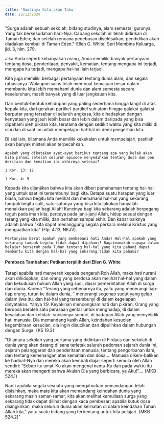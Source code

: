 ```yaml
---
title: 'Nantinya Kita akan Tahu'
date: 22/12/2020
---
```


"Surga adalah sebuah sekolah; bidang studinya, alam semesta; gurunya, Yang tak berkesudahan hari-Nya. Cabang sekolah ini telah didirikan di Taman Eden; dan setelah rencana penebusan diselesaikan, pendidikan akan diadakan kembali di Taman Eden."-Ellen G. White, Seri Membina Keluarga, jld. 3, hlm. 279.

Jika Anda seperti kebanyakan orang, Anda memiliki banyak pertanyaan tentang dosa, penderitaan, penyakit, kematian, tentang mengapa ini terjadi, mengapa itu terjadi, mengapa hal-hal lain terjadi. 

Kita juga memiliki berbagai pertanyaan tentang dunia alam, dan segala rahasianya. Walaupun sains telah membuat kemajuan besar dalam membantu kita lebih memahami dunia dan alam semesta secara keseluruhan, masih banyak yang di luar jangkauan kita.

Dari bentuk-bentuk kehidupan yang paling sederhana hingga langit di atas kepala kita, dari gerakan partikel-partikel sub atom hingga galaksi-galaksi berputar yang tersebar di seluruh angkasa, kita dihadapkan dengan kenyataan yang jauh lebih besar dan lebih dalam daripada yang bisa dipahami oleh pikiran kita, terutama dengan sedikit waktu yang kita miliki di sini dan di saat ini untuk mempelajari hal-hal ini demi pengertian kita. 

Di sisi lain, bilamana Anda memiliki kekekalan untuk mempelajari, pastilah akan banyak misteri akan terpecahkan.

`Apakah yang dikatakan ayat-ayat berikut tentang apa yang kelak akan kita pahami setelah seluruh episode menyedihkan tentang dosa dan pen deritaan dan kematian ini akhirnya selesai?`

`1 Kor. 13: 12`

`1 Kor. 4: 5`

Kepada kita dijanjikan bahwa kita akan diberi pemahaman tentang hal-hal yang untuk saat ini tersembunyi bagi kita. Betapa suatu harapan yang luar biasa, bahwa begitu kita melihat dan memahami hal-hal yang sekarang tampak begitu sulit, satu-satunya yang bisa kita lakukan hanyalah menaikkan pujian bagi Allah! Kuncinya bagi kita sekarang adalah berpegang teguh pada iman kita, percaya pada janji-janji Allah, hidup sesuai dengan terang yang kita miliki, dan bertahan sampai akhir. Dan kabar baiknya adalah bahwa "kita dapat menanggung segala perkara melalui Kristus yang menguatkan kita" (Flp. 4:13, NKJV).

`Pertanyaan berat apakah yang membebani hati Anda? Hal-hal apakah yang sekarang tampak begitu tidak dapat dipahami? Bagaimanakah supaya dalam belajar berserah pada Tuhan tentang hal-hal yang kita pahami dapat membantu kita dengan hal-hal yang sekarang tidak kita pahami?`

#### Pembaca Tambahan: Petikan terpilih dari Ellen G. White

Tetapi apabila hati menyerah kepada pengaruh Roh Allah, maka hati nurani akan dihidupkan, dan orang yang berdosa akan melihat hal-hal yang dalam dan kekudusan hukum Allah yang suci, dasar pemerintahan Allah di surga dan dunia. Karena “Terang yang sebenarnya itu, yaitu yang menerangi tiap-tiap orang, turun ke dalam dunia, ” menerangi segenap sudut yang gelap dalam jiwa itu, dan hal-hal yang tersembunyi di dalam kegelapan dinyatakan. Yahya 1:9. Keyakinan mencengkam hati dan pikiran. Orang yang berdosa beroleh satu perasaan gentar untuk menghadap, di dalam kesalahan dan ketidak- suciannya sendiri, di hadapan Allah yang menyelidik hati manusia. Dia memandang kasih Allah, keindahan kesucian, kegembiraan kesucian, dia ingin disucikan dan dipulihkan dalam hubungan dengan Surga. {KS 19.2}

"Di antara sekolah yang pertama yang didirikan di Firdaus dan sekolah di dunia yang akan datang di sana terletak seluruh pedoman sejarah dunia ini, sejarah pelanggaran dan penderitaan manusia, tentang pengorbanan ilahi, dan tentang kemenangan atas kematian dan dosa.... Manusia dikem-balikan ke hadirat-Nya dan mereka akan kembali diajar seperti semula oleh Allah sendiri: “Sebab itu umat-Ku akan mengenal nama-Ku dan pada waktu itu mereka akan mengerti bahwa Akulah Dia yang berbicara, ya Aku!”.... {MKB 524.1}

Nanti apabila segala sesuatu yang mengaburkan pemandangan telah disisihkan, maka mata kita akan memandang keindahan dunia yang sekarang masih samar-samar; kita akan melihat kemuliaan surga yang sekarang tidak dapat dilihat dengan kaca pembesar; apabila kutuk dosa disingkirkan, maka seluruh dunia akan kelihatan di dalam keindahan Tuhan Allah kita,” yaitu suatu bidang yang terbentang untuk kita pelajari. {MKB 524.2}"